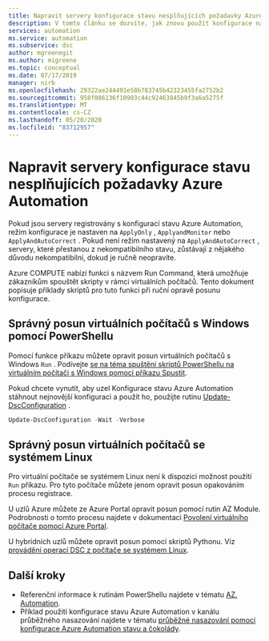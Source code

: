```yaml
---
title: Napravit servery konfigurace stavu nesplňujících požadavky Azure Automation
description: V tomto článku se dozvíte, jak znovu použít konfigurace na vyžádání na servery, na kterých se změnil stav konfigurace.
services: automation
ms.service: automation
ms.subservice: dsc
author: mgreenegit
ms.author: migreene
ms.topic: conceptual
ms.date: 07/17/2019
manager: nirb
ms.openlocfilehash: 29322ae244491e58b783745b42323455fa2752b2
ms.sourcegitcommit: 958f086136f10903c44c92463845b9f3a6a5275f
ms.translationtype: MT
ms.contentlocale: cs-CZ
ms.lasthandoff: 05/20/2020
ms.locfileid: "83712957"
---
```

# <a name="remediate-noncompliant-azure-automation-state-configuration-servers"></a>Napravit servery konfigurace stavu nesplňujících požadavky Azure Automation

Pokud jsou servery registrovány s konfigurací stavu Azure Automation, režim konfigurace je nastaven na `ApplyOnly` , `ApplyandMonitor` nebo `ApplyAndAutoCorrect` . Pokud není režim nastavený na `ApplyAndAutoCorrect` , servery, které přestanou z nekompatibilního stavu, zůstávají z nějakého důvodu nekompatibilní, dokud je ručně neopravíte.

Azure COMPUTE nabízí funkci s názvem Run Command, která umožňuje zákazníkům spouštět skripty v rámci virtuálních počítačů.
Tento dokument popisuje příklady skriptů pro tuto funkci při ruční opravě posunu konfigurace.

## <a name="correct-drift-of-windows-virtual-machines-using-powershell"></a>Správný posun virtuálních počítačů s Windows pomocí PowerShellu

Pomocí funkce příkazu můžete opravit posun virtuálních počítačů s Windows `Run` . Podívejte [se na téma spuštění skriptů PowerShellu na virtuálním počítači s Windows pomocí příkazu Spustit](/azure/virtual-machines/windows/run-command).

Pokud chcete vynutit, aby uzel Konfigurace stavu Azure Automation stáhnout nejnovější konfiguraci a použít ho, použijte rutinu [Update-DscConfiguration](/powershell/module/psdesiredstateconfiguration/update-dscconfiguration) .

```powershell
Update-DscConfiguration -Wait -Verbose
```

## <a name="correct-drift-of-linux-virtual-machines"></a>Správný posun virtuálních počítačů se systémem Linux

Pro virtuální počítače se systémem Linux není k dispozici možnost použití `Run` příkazu. Pro tyto počítače můžete jenom opravit posun opakováním procesu registrace. 

U uzlů Azure můžete ze Azure Portal opravit posun pomocí rutin AZ Module. Podrobnosti o tomto procesu najdete v dokumentaci [Povolení virtuálního počítače pomocí Azure Portal](automation-dsc-onboarding.md#enable-a-vm-using-azure-portal).

U hybridních uzlů můžete opravit posun pomocí skriptů Pythonu. Viz [provádění operací DSC z počítače se systémem Linux](https://github.com/Microsoft/PowerShell-DSC-for-Linux#performing-dsc-operations-from-the-linux-computer).

## <a name="next-steps"></a>Další kroky

- Referenční informace k rutinám PowerShellu najdete v tématu [AZ. Automation](https://docs.microsoft.com/powershell/module/az.automation/?view=azps-3.7.0#automation
).
- Příklad použití konfigurace stavu Azure Automation v kanálu průběžného nasazování najdete v tématu [průběžné nasazování pomocí konfigurace Azure Automation stavu a čokolády](automation-dsc-cd-chocolatey.md).